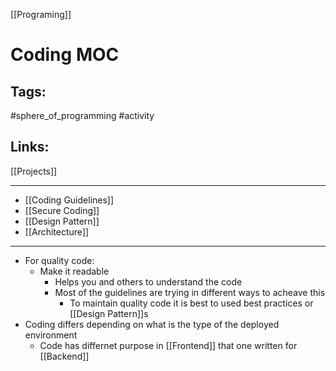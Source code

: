 [[Programing]]

# Coding MOC

## Tags:
#sphere_of_programming #activity 

## Links:
[[Projects]]

---

- [[Coding Guidelines]]
- [[Secure Coding]]
- [[Design Pattern]] 
- [[Architecture]]

---

- For quality code:
	- Make it readable
		- Helps you and others to understand the code
		- Most of the guidelines are trying in different ways to acheave this
			- To maintain quality code it is best to used best practices or [[Design Pattern]]s
- Coding differs depending on what is the type of the deployed environment
	- Code has differnet purpose in [[Frontend]] that one written for [[Backend]]



